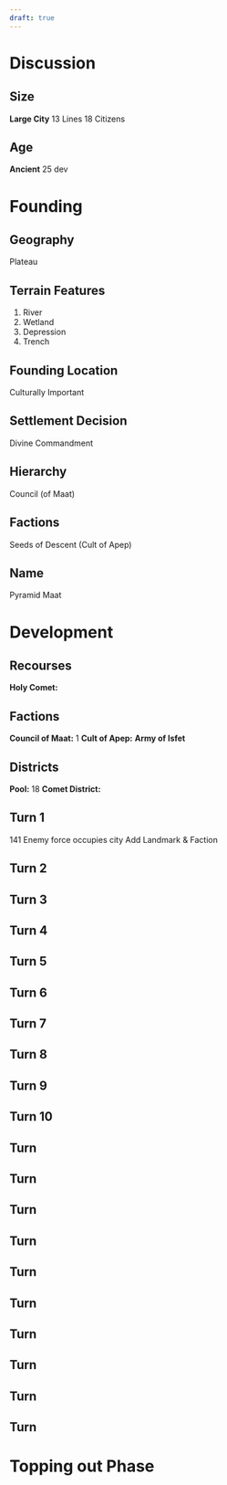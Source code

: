 ```yaml
---
draft: true
---
```

# Discussion
## Size
**Large City** 13 Lines 18 Citizens
## Age
**Ancient** 25 dev
# Founding
## Geography
Plateau
## Terrain Features
1. River
2. Wetland
3. Depression
4. Trench
## Founding Location
Culturally Important
## Settlement Decision
Divine Commandment
## Hierarchy
Council (of Maat)
## Factions
Seeds of Descent (Cult of Apep)
## Name
Pyramid Maat
# Development
## Recourses
**Holy Comet:**
## Factions 
**Council of Maat:** 1
**Cult of Apep:**
**Army of Isfet**
## Districts
**Pool:** 18
**Comet District:**
## Turn 1
141 Enemy force occupies city
Add Landmark & Faction
## Turn 2
## Turn 3
## Turn 4
## Turn 5
## Turn 6
## Turn 7
## Turn 8
## Turn 9
## Turn 10
## Turn
## Turn
## Turn
## Turn
## Turn
## Turn
## Turn
## Turn
## Turn
## Turn

# Topping out Phase
